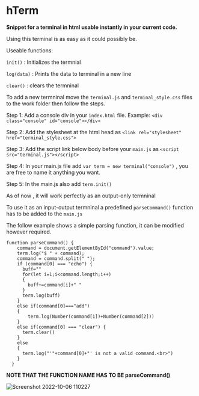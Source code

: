 # hTerm
**Snippet for a terminal in html usable instantly in your current code.**

Using this terminal is as easy as it could possibly be.

Useable functions: 

`init()` : Initializes the termnial

`log(data)` : Prints the data to terminal in a new line

`clear()` : clears the termninal

To add a new termninal move the `terminal.js` and `terminal_style.css` files to the work folder then follow the steps.

Step 1:  Add a console div in your `index.html` file. Example: `<div class="console" id="console"></div>`

Step 2:  Add the stylesheet at the html head as `<link rel="stylesheet" href="terminal_style.css">`

Step 3:  Add the script link below body before your `main.js` as `<script src="terminal.js"></script>`

Step 4:  In your main.js file add `var term = new terminal("console")` , you are free to name it anything you want.

Step 5:  In the main.js also add `term.init()`

As of now , it will work perfectly as an output-only termninal 

To use it as an input-output termninal a predefined `parseCommand()` function has to be added to the `main.js`

The follow example shows a simple parsing function, it can be modified however required.

```
function parseCommand() {
    command = document.getElementById("command").value;
    term.log("$ " + command);
    command = command.split(" ");
    if (command[0] === "echo") {
      buff=""
      for(let i=1;i<command.length;i++)
      {
        buff+=command[i]+" "
      }
      term.log(buff)
    }
    else if(command[0]==="add")
    {
        term.log(Number(command[1])+Number(command[2]))
    }
    else if(command[0] === "clear") {
      term.clear()
    }
    else
    {
      term.log("'"+command[0]+"' is not a valid command.<br>")
    }
  }
```
**NOTE THAT THE FUNCTION NAME HAS TO BE parseCommand()**

![Screenshot 2022-10-06 110227](https://user-images.githubusercontent.com/36966603/194222213-436c28fd-0402-4333-b881-8a2644dde337.png)
